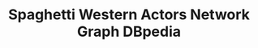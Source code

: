 ---
related: /info/spaghetti-western-actors-dbpedia/
title: Spaghetti Western Actors Network Graph DBpedia
description: This is an undirected graph of co-occurrences of actors who appeared in one or more Spaghetti Western films based on data from DBpedia retrieved on August 4, 2015.
template: vis/sigma.html
created: 2015-08-06 14:15:01
scripts:
- /js/spaghetti-western-actors-dbpedia.js
image: /img/large/spaghetti-western-actors-dbpedia-graph.png
poster:
    url: http://www.zazzle.com/spaghetti_western_actors_dbpedia_network_poster-228454665382167754?rf=238355915198956003&tc=xpdt
    image: http://rlv.zcache.com/spaghetti_western_actors_dbpedia_network_poster-r22250723c0d64938a128aa691c6890f9_wvu_8byvr_325.jpg
    title: Spaghetti Western Actors Poster
---